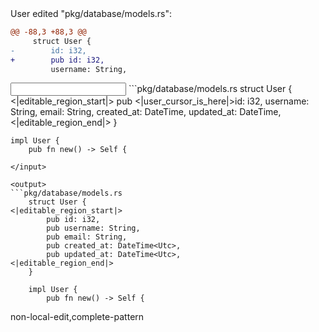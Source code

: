 <events>
User edited "pkg/database/models.rs":

```diff
@@ -88,3 +88,3 @@
     struct User {
-        id: i32,
+        pub id: i32,
         username: String,
```
</events>

<input>
```pkg/database/models.rs
    struct User {
<|editable_region_start|>
        pub <|user_cursor_is_here|>id: i32,
        username: String,
        email: String,
        created_at: DateTime<Utc>,
        updated_at: DateTime<Utc>,
<|editable_region_end|>
    }

    impl User {
        pub fn new() -> Self {
```
</input>

<output>
```pkg/database/models.rs
    struct User {
<|editable_region_start|>
        pub id: i32,
        pub username: String,
        pub email: String,
        pub created_at: DateTime<Utc>,
        pub updated_at: DateTime<Utc>,
<|editable_region_end|>
    }

    impl User {
        pub fn new() -> Self {
```
</output>

<labels>
non-local-edit,complete-pattern
</labels>
